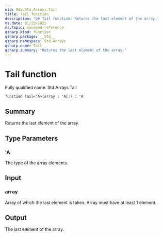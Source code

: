 ```yaml
---
uid: Qdk.Std.Arrays.Tail
title: Tail function
description: "Q# Tail function: Returns the last element of the array."
ms.date: 01/22/2025
ms.topic: managed-reference
qsharp.kind: function
qsharp.package: __Std__
qsharp.namespace: Std.Arrays
qsharp.name: Tail
qsharp.summary: "Returns the last element of the array."
---
```


# Tail function

Fully qualified name: Std.Arrays.Tail

```qsharp
function Tail<'A>(array : 'A[]) : 'A
```

## Summary
Returns the last element of the array.

## Type Parameters
### 'A
The type of the array elements.

## Input
### array
Array of which the last element is taken. Array must have at least 1 element.

## Output
The last element of the array.
